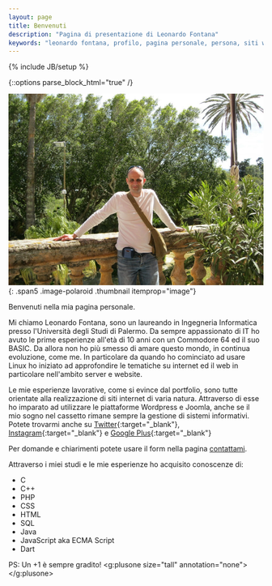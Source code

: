 ```yaml
---
layout: page
title: Benvenuti
description: "Pagina di presentazione di Leonardo Fontana"
keywords: "leonardo fontana, profilo, pagina personale, persona, siti web, website"
---
```

{% include JB/setup %}

{::options parse_block_html="true" /}
<div class="row-fluid" itemscope itemtype="http://schema.org/Person">

![Immagine Profilo](assets/images/profilo.jpg){: .span5 .image-polaroid .thumbnail itemprop="image"}

Benvenuti nella mia pagina personale.

Mi chiamo <span itemprop="name">Leonardo Fontana</span>, sono un laureando in <span itemprop="alumniOf">Ingegneria Informatica presso l'Università degli Studi di Palermo</span>.
Da sempre appassionato di IT ho avuto le prime esperienze all'età di 10 anni con un Commodore 64 ed il suo BASIC. Da allora non ho più smesso di amare questo mondo, in continua evoluzione, come me. In particolare da quando ho cominciato ad usare Linux ho iniziato ad approfondire le tematiche su internet ed il web in particolare nell'ambito server e website.

Le mie esperienze lavorative, come si evince dal portfolio, sono tutte orientate alla realizzazione di siti internet di varia natura. Attraverso di esse ho imparato ad utilizzare le piattaforme Wordpress e Joomla, anche se il mio sogno nel cassetto rimane sempre la gestione di sistemi informativi.
Potete trovarmi anche su [Twitter](https://twitter.com/tetsuo2501){:target="_blank"}, [Instagram](http://instagram.com/leonardofontana){:target="_blank"} e [Google Plus](https://plus.google.com/+LeonardoFontana/?rel=author"){:target="_blank"}

Per domande e chiarimenti potete usare il form nella pagina [contattami](\contattami.html).
<meta itemprop="birthDate" datetime="1979-08-10">
</div>

Attraverso i miei studi e le mie esperienze ho acquisito conoscenze di:

* C
* C++
* PHP
* CSS
* HTML
* SQL
* Java
* JavaScript aka ECMA Script
* Dart

PS: Un +1 è sempre gradito! <g:plusone size="tall" annotation="none"></g:plusone>


